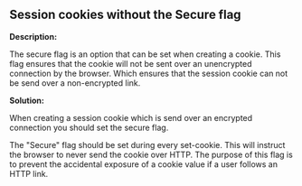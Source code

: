 
Session cookies without the Secure flag
-------


**Description:**

The secure flag is an option that can be set when creating a cookie. 
This flag ensures that the cookie will not be sent over an unencrypted connection by the browser. 
Which ensures that the session cookie can not be send over a non-encrypted link.


**Solution:**

When creating a session cookie which is send over an encrypted connection you should set the secure flag.

The "Secure" flag should be set during every set-cookie. This will instruct the browser to never send the cookie over HTTP. The purpose of this flag is to prevent the accidental exposure of a cookie value if a user follows an HTTP link. 	